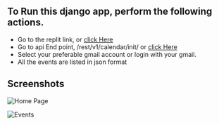 

## To Run this django app, perform the following actions.

- Go to the replit link, or [click Here](https://interntaskconvin.529dinesh.repl.co/)
- Go to api End point, /rest/v1/calendar/init/ or [click Here](https://interntaskconvin.529dinesh.repl.co/rest/v1/calendar/init/)
- Select your preferable gmail account or login with your gmail.
- All the events are listed in json format

## Screenshots
![Home Page](https://github.com/dineshveguru/intern_convin/assets/82778240/9549d4c3-a923-4ab2-b6d4-3611d11dea94)

![Events](https://github.com/dineshveguru/intern_convin/assets/82778240/1a18b27a-0c48-4545-9650-cb8deb828c99)
